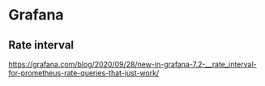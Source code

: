 # Grafana

## Rate interval

<https://grafana.com/blog/2020/09/28/new-in-grafana-7.2-__rate_interval-for-prometheus-rate-queries-that-just-work/>
